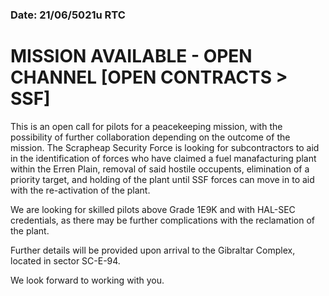 ### Date: 21/06/5021u RTC
# MISSION AVAILABLE - OPEN CHANNEL [OPEN CONTRACTS > SSF]
This is an open call for pilots for a peacekeeping mission, with the possibility of further collaboration depending on the outcome of the mission. The Scrapheap Security Force is looking for subcontractors to aid in the identification of forces who have claimed a fuel manafacturing plant within the Erren Plain, removal of said hostile occupents, elimination of a priority target, and holding of the plant until SSF forces can move in to aid with the re-activation of the plant.

We are looking for skilled pilots above Grade 1E9K and with HAL-SEC credentials, as there may be further complications with the reclamation of the plant.

Further details will be provided upon arrival to the Gibraltar Complex, located in sector SC-E-94.

We look forward to working with you.

